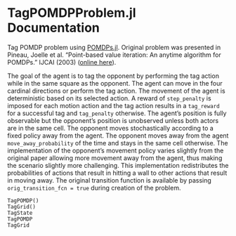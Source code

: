 # TagPOMDPProblem.jl Documentation

Tag POMDP problem using [POMDPs.jl](https://github.com/JuliaPOMDP/POMDPs.jl). Original problem was presented in Pineau, Joelle et al. “Point-based value iteration: An anytime algorithm for POMDPs.” IJCAI (2003) ([online here](https://www.ijcai.org/Proceedings/03/Papers/147.pdf)).

The goal of the agent is to tag the opponent by performing the tag action while in the same square as the opponent. The agent can move in the four cardinal directions or perform the tag action. The movement of the agent is deterministic based on its selected action. A reward of `step_penalty` is imposed for each motion action and the tag action results in a `tag_reward` for a successful tag and `tag_penalty` otherwise. The agent’s position is fully observable but the opponent’s position is unobserved unless both actors are in the same cell. The opponent moves stochastically according to a fixed policy away from the agent. The opponent moves away from the agent `move_away_probability` of the time and stays in the same cell otherwise. The implementation of the opponent’s movement policy varies slightly from the original paper allowing more movement away from the agent, thus making the scenario slightly more challenging. This implementation redistributes the probabilities of actions that result in hitting a wall to other actions that result in moving away. The original transition function is available by passing `orig_transition_fcn = true` during creation of the problem.

```@docs
TagPOMDP()
TagGrid()
TagState
TagPOMDP
TagGrid
```